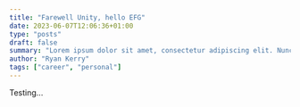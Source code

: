 ```yaml
---
title: "Farewell Unity, hello EFG"
date: 2023-06-07T12:06:36+01:00
type: "posts"
draft: false
summary: "Lorem ipsum dolor sit amet, consectetur adipiscing elit. Nunc a leo felis. Maecenas ut felis at felis mattis varius. Duis scelerisque placerat lorem at egestas. Morbi finibus nulla non commodo tempus."
author: "Ryan Kerry"
tags: ["career", "personal"]
---
```


Testing...